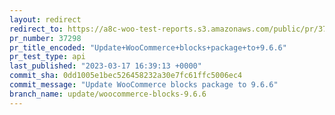 ```yaml
---
layout: redirect
redirect_to: https://a8c-woo-test-reports.s3.amazonaws.com/public/pr/37298/api/index.html
pr_number: 37298
pr_title_encoded: "Update+WooCommerce+blocks+package+to+9.6.6"
pr_test_type: api
last_published: "2023-03-17 16:39:13 +0000"
commit_sha: 0dd1005e1bec526458232a30e7fc61ffc5006ec4
commit_message: "Update WooCommerce blocks package to 9.6.6"
branch_name: update/woocommerce-blocks-9.6.6
---
```

